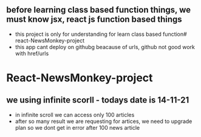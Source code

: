 ## before learning class based function things, we must know jsx, react js function based things
- this project is only for understanding for learn class based function# react-NewsMonkey-project
- this app cant deploy on githubg beacause of urls, github not good work with href/urls
# React-NewsMonkey-project



## we using infinite scorll - todays date is 14-11-21
- in infinite scroll we can access only 100 articles 
- after so many result we are requesting for artices, we need to upgrade plan so we dont get in error after 100 news article